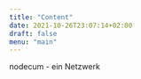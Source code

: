 ```yaml
---
title: "Content"
date: 2021-10-26T23:07:14+02:00
draft: false
menu: "main"
---
```

nodecum - ein Netzwerk 


